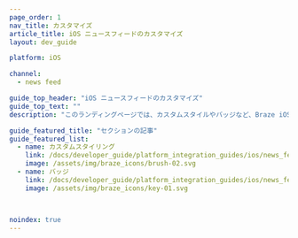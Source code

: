 ```yaml
---
page_order: 1
nav_title: カスタマイズ
article_title: iOS ニュースフィードのカスタマイズ
layout: dev_guide

platform: iOS

channel:
  - news feed

guide_top_header: "iOS ニュースフィードのカスタマイズ"
guide_top_text: ""
description: "このランディングページでは、カスタムスタイルやバッジなど、Braze iOS SDK ニュースフィードのカスタマイズオプションについて説明します。"

guide_featured_title: "セクションの記事"
guide_featured_list:
  - name: カスタムスタイリング
    link: /docs/developer_guide/platform_integration_guides/ios/news_feed/customization/custom_styling/
    image: /assets/img/braze_icons/brush-02.svg
  - name: バッジ
    link: /docs/developer_guide/platform_integration_guides/ios/news_feed/customization/badges/
    image: /assets/img/braze_icons/key-01.svg



noindex: true
---
```

<br><br>